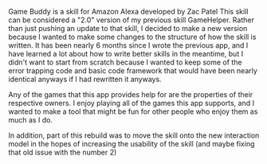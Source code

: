 Game Buddy is a skill for Amazon Alexa developed by Zac Patel
This skill can be considered a "2.0" version of my previous skill GameHelper.
Rather than just pushing an update to that skill, I decided to make a new
version because I wanted to make some changes to the structure of how the skill
is written. It has been nearly 6 months since I wrote the previous app, and I
have learned a lot about how to write better skills in the meantime, but I
didn't want to start from scratch because I wanted to keep some of the error
trapping code and basic code framework that would have been nearly identical
anyways if I had rewritten it anyways.

Any of the games that this app provides help for are the properties of their
respective owners. I enjoy playing all of the games this app supports, and I
wanted to make a tool that might be fun for other people who enjoy them as much
as I do.

In addition, part of this rebuild was to move the skill onto the new interaction
model in the hopes of increasing the usability of the skill (and maybe fixing
that old issue with the number 2)
